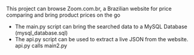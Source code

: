 This project can browse Zoom.com.br, a Brazilian website for price comparing and bring product prices on the go

- The main.py script can bring the searched data to a MySQL Database (mysql_database.sql)
- The api.py script can be used to extract a live JSON from the website. api.py calls main2.py